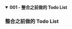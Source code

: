 <details open><summary><b> 001 - 整合之前做的 Todo List </b></summary>

### 整合之前做的 Todo List



</details>
